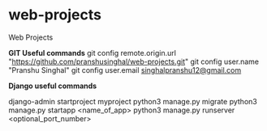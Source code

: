 # web-projects
Web Projects

**GIT Useful commands**
git config remote.origin.url "https://github.com/pranshusinghal/web-projects.git"
git config user.name "Pranshu Singhal"
git config user.email singhalpranshu12@gmail.com


**Django useful commands**

django-admin startproject myproject
python3 manage.py migrate
python3 manage.py startapp <name_of_app>
python3 manage.py runserver <optional_port_number>
